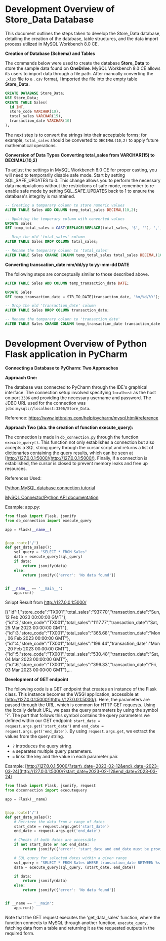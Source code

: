 # Development Overview of Store_Data Database

This document outlines the steps taken to develop the Store_Data database, detailing the creation of the database, table structures, and the data import process utilized in MySQL Workbench 8.0 CE.

**Creation of Database (Schema) and Tables**

The commands below were used to create the database **Store\_Data** to store the sample data found on **OneDrive**. 
MySQL Workbench 8.0 CE allows its users to import data through a file path. After manually converting the `.xlsx` file to a `.csv` format, I imported the file into the empty table **Store\_Data**. 

```sql
CREATE DATABASE Store_Data;
USE Store_Data;
CREATE TABLE Sales(
  id INT,
  store_code VARCHAR(10),
  total_sales VARCHAR(15),
  transaction_date VARCHAR(10)
);
```

The next step is to convert the strings into their acceptable forms; for example, `total_sales` should be converted to `DECIMAL(10,2)` to apply future mathematical operations.

**Conversion of Data Types**
**Converting total_sales from VARCHAR(15) to DECIMAL(10,2)**

To adjust the settings in MySQL Workbench 8.0 CE for proper casting, you will need to temporarily disable safe mode. Start by setting SQL_SAFE_UPDATES to 0.
This change allows you to perform the necessary data manipulations without the restrictions of safe mode, remember to re-enable safe mode by setting SQL_SAFE_UPDATES back to 1 to ensure the database's integrity is maintained.

```sql
-- Creating a temporary column to store numeric values
ALTER TABLE Sales ADD COLUMN temp_total_sales DECIMAL(10,2);

-- Updating the temporary column with converted values
UPDATE Sales
SET temp_total_sales = CAST(REPLACE(REPLACE(total_sales, '$', ''), ',', '') AS DECIMAL(10,2));

-- Drop the old 'total_sales' column
ALTER TABLE Sales DROP COLUMN total_sales;

-- Rename the temporary column to 'total_sales'
ALTER TABLE Sales CHANGE COLUMN temp_total_sales total_sales DECIMAL(10,2);
```
**Converting transcation_date mm/dd/yy to yy-mm-dd DATE**

The following steps are conceptually similar to those described above.

```sql
ALTER TABLE Sales ADD COLUMN temp_transaction_date DATE;

UPDATE Sales
SET temp_transaction_date = STR_TO_DATE(transaction_date, '%m/%d/%Y');

-- Drop the old 'transaction_date' column
ALTER TABLE Sales DROP COLUMN transaction_date;

-- Rename the temporary column to 'transaction_date'
ALTER TABLE Sales CHANGE COLUMN temp_transaction_date transaction_date DATE;
```

# Development Overview of Python Flask application in PyCharm
**Connecting a Database to PyCharm: Two Approaches**

**Approach One:**

The database was connected to PyCharm through the IDE's graphical interface. 
The connection setup involved specifying `localhost` as the host on port `3306` and providing the necessary username and password. 
The JDBC URL used for the connection was `jdbc:mysql://localhost:3306/Store_Data`.

Reference: https://www.jetbrains.com/help/pycharm/mysql.html#reference

**Approach Two (aka. the creation of function execute_query):**

The connection is made in `db_connection.py` through the function `execute_query()`. 
This function not only establishes a connection but also accepts a SQL string query through the cursor script
and returns a list of dictionaries containing the query results, which can be seen at [http://127.0.0.1:5000/(http://127.0.0.1:5000/). 
Finally, if a connection is established, the cursor is closed to prevent memory leaks and free up resources.

References Used:

[Python MySQL database connection tutorial](https://pynative.com/python-mysql-database-connection/)

[MySQL Connector/Python API documentation](https://dev.mysql.com/doc/connector-python/en/connector-python-api-mysqlcursor-execute.html)

Example: app.py:
```py
from flask import Flask, jsonify
from db_connection import execute_query

app = Flask(__name__)


@app.route('/')
def get_data_sales():
    sql_query = "SELECT * FROM Sales"
    data = execute_query(sql_query)
    if data:
        return jsonify(data)
    else:
        return jsonify({'error': 'No data found'})


if __name__ == '__main__':
    app.run()
```

Snippt Result from http://127.0.0.1:5000/

[{"id":1,"store_code":"TX001","total_sales":"937.70","transaction_date":"Sun, 12 Feb 2023 00:00:00 GMT"},{"id":2,"store_code":"TX001","total_sales":"1117.77","transaction_date":"Sat, 25 Mar 2023 00:00:00 GMT"},{"id":3,"store_code":"TX001","total_sales":"365.68","transaction_date":"Mon, 06 Feb 2023 00:00:00 GMT"},{"id":4,"store_code":"TX001","total_sales":"199.44","transaction_date":"Mon, 20 Feb 2023 00:00:00 GMT"},{"id":5,"store_code":"TX001","total_sales":"530.48","transaction_date":"Sat, 04 Mar 2023 00:00:00 GMT"},{"id":6,"store_code":"TX001","total_sales":"396.33","transaction_date":"Fri, 03 Mar 2023 00:00:00 GMT"},...

**Development of GET endpoint**

The following code is a GET endpoint that creates an instance of the Flask class. This instance becomes the WSGI application, accessible at [http://127.0.0.1:5000/](http://127.0.0.1:5000/). 
Here, the parameters are passed through the URL, which is common for HTTP GET requests. Using the locally default URL, we pass the query parameters by using the symbol '?'. 
The part that follows this symbol contains the query parameters we defined within our GET endpoint: `start_date = request.args.get('start_date')` and `end_date = request.args.get('end_date')`. By using `request.args.get`, we extract the values from the query string.

*   `?` introduces the query string.
*   `&` separates multiple query parameters.
*   `=` links the key and the value in each parameter pair.

Example: [http://127.0.0.1:5000/?start\_date=2023-02-12&end\_date=2023-03-24](http://127.0.0.1:5000/?start_date=2023-02-12&end_date=2023-03-24)

```py
from flask import Flask, jsonify, request
from dbconnection import executequery

app = Flask(__name)


@app.route('/')
def get_data_sales():
    # Retrieve the data from a range of dates
    start_date = request.args.get('start_date')
    end_date = request.args.get('end_date')

    # Checks if both dates are accessible
    if not start_date or not end_date:
        return jsonify({'error': 'start_date and end_date must be provided'}), 400

    # SQL query for selected dates within a given range
    sql_query = "SELECT * FROM Sales WHERE transaction_date BETWEEN %s AND %s"
    data = execute_query(sql_query, (start_date, end_date))

    if data:
        return jsonify(data)
    else:
        return jsonify({'error': 'No data found'})


if __name == '__main':
    app.run()
```

Note that the GET request executes the 'get\_data\_sales' function, where the function connects to MySQL through another function, `execute_query`, fetching data from a table and returning
it as the requested outputs in the required form.


